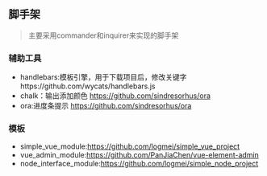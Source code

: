## 脚手架
> 主要采用commander和inquirer来实现的脚手架
### 辅助工具
* handlebars:模板引擎，用于下载项目后，修改关键字https://github.com/wycats/handlebars.js
* chalk：输出添加颜色 https://github.com/sindresorhus/ora
* ora:进度条提示 https://github.com/sindresorhus/ora
### 模板
* simple_vue_module:https://github.com/logmei/simple_vue_project
* vue_admin_module:https://github.com/PanJiaChen/vue-element-admin
* node_interface_module:https://github.com/logmei/simple_node_project
  
### 